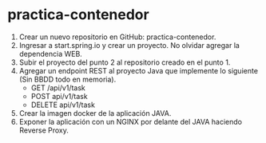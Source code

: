 # practica-contenedor
1. Crear un nuevo repositorio en GitHub: practica-contenedor.
2. Ingresar a start.spring.io y crear un proyecto. No olvidar agregar la dependencia WEB.
3. Subir el proyecto del punto 2 al repositorio creado en el punto 1.
4. Agregar un endpoint REST al proyecto  Java que implemente lo siguiente (Sin BBDD todo en memoria).
   - GET /api/v1/task
   - POST api/v1/task
   - DELETE api/v1/task
5. Crear la imagen docker de la aplicación JAVA.
6. Exponer la aplicación con un NGINX por delante del JAVA haciendo Reverse Proxy. 
